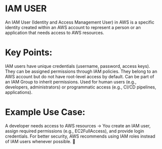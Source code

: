 # IAM USER
An IAM User (Identity and Access Management User) in AWS is a specific identity created within an AWS account to represent a person or an application that needs access to AWS resources.

# Key Points:
IAM users have unique credentials (username, password, access keys).
They can be assigned permissions through IAM policies.
They belong to an AWS account but do not have root-level access by default.
Can be part of an IAM Group to inherit permissions.
Used for human users (e.g., developers, administrators) or programmatic access (e.g., CI/CD pipelines, applications).

# Example Use Case:
A developer needs access to AWS resources → You create an IAM user, assign required permissions (e.g., EC2FullAccess), and provide login credentials.
For better security, AWS recommends using IAM roles instead of IAM users whenever possible. 🚀